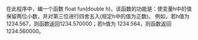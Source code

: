 在此程序中，编一个函数 float fun(double h)，该函数的功能是：使变量h中的值保留两位小数，并对第三位进行四舍五入(规定h中的值为正数)。
例如，若h值为1234.567，则函数返回1234.570000；若h值为 1234.564，则函数返回1234.560000。

